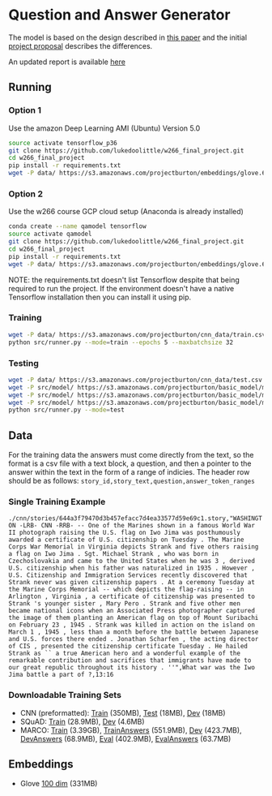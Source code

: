 # Question and Answer Generator

The model is based on the design described in [this paper](https://arxiv.org/pdf/1706.01450.pdf) and the initial [project proposal](https://docs.google.com/document/d/1VYZ7kXDQxtpvXVGGQX1S2Q7SgyMtEMuIkSm0S468Lf0/edit) describes the differences.

An updated report is available [here](https://docs.google.com/document/d/1RwLXYNd0J-qpwddoGeKAKEWJ53vJXVYvsT1X2h90Uls/edit?usp=sharing)

## Running

### Option 1

Use the amazon Deep Learning AMI (Ubuntu) Version 5.0

```bash
source activate tensorflow_p36
git clone https://github.com/lukedoolittle/w266_final_project.git
cd w266_final_project
pip install -r requirements.txt
wget -P data/ https://s3.amazonaws.com/projectburton/embeddings/glove.6B.300d.txt
```

### Option 2

Use the w266 course GCP cloud setup (Anaconda is already installed)

```bash
conda create --name qamodel tensorflow
source activate qamodel
git clone https://github.com/lukedoolittle/w266_final_project.git
cd w266_final_project
pip install -r requirements.txt
wget -P data/ https://s3.amazonaws.com/projectburton/embeddings/glove.6B.300d.txt
```

NOTE: the requirements.txt doesn't list Tensorflow despite that being required to run the project. If the environment doesn't have a native Tensorflow installation then you can install it using pip.

### Training

```bash
wget -P data/ https://s3.amazonaws.com/projectburton/cnn_data/train.csv
python src/runner.py --mode=train --epochs 5 --maxbatchsize 32
```

### Testing

```bash
wget -P data/ https://s3.amazonaws.com/projectburton/cnn_data/test.csv
wget -P src/model/ https://s3.amazonaws.com/projectburton/basic_model/model-5.data-00000-of-00001
wget -P src/model/ https://s3.amazonaws.com/projectburton/basic_model/model-5.index
wget -P src/model/ https://s3.amazonaws.com/projectburton/basic_model/model-5.meta
python src/runner.py --mode=test
```

## Data

For the training data the answers must come directly from the text, so the format is a csv file with a text block, a question, and then a pointer to the answer within the text in the form of a range of indicies. The header row should be as follows: `story_id,story_text,question,answer_token_ranges`

### Single Training Example

`./cnn/stories/644a3f79470d3b457efacc7d4ea33577d59e69c1.story,"WASHINGTON -LRB- CNN -RRB- -- One of the Marines shown in a famous World War II photograph raising the U.S. flag on Iwo Jima was posthumously awarded a certificate of U.S. citizenship on Tuesday . The Marine Corps War Memorial in Virginia depicts Strank and five others raising a flag on Iwo Jima . Sgt. Michael Strank , who was born in Czechoslovakia and came to the United States when he was 3 , derived U.S. citizenship when his father was naturalized in 1935 . However , U.S. Citizenship and Immigration Services recently discovered that Strank never was given citizenship papers . At a ceremony Tuesday at the Marine Corps Memorial -- which depicts the flag-raising -- in Arlington , Virginia , a certificate of citizenship was presented to Strank 's younger sister , Mary Pero . Strank and five other men became national icons when an Associated Press photographer captured the image of them planting an American flag on top of Mount Suribachi on February 23 , 1945 . Strank was killed in action on the island on March 1 , 1945 , less than a month before the battle between Japanese and U.S. forces there ended . Jonathan Scharfen , the acting director of CIS , presented the citizenship certificate Tuesday . He hailed Strank as `` a true American hero and a wonderful example of the remarkable contribution and sacrifices that immigrants have made to our great republic throughout its history . ''",What war was the Iwo Jima battle a part of ?,13:16`

### Downloadable Training Sets

* CNN (preformatted): [Train](https://s3.amazonaws.com/projectburton/train.csv) (350MB), [Test](https://s3.amazonaws.com/projectburton/test.csv) (18MB), [Dev](https://s3.amazonaws.com/projectburton/dev.csv) (18MB)
* SQuAD: [Train](https://s3.amazonaws.com/projectburton/train-v1.1.json) (28.9MB), [Dev](https://s3.amazonaws.com/projectburton/dev-v1.1.json) (4.6MB)
* MARCO: [Train](https://s3.amazonaws.com/projectburton/marco_data/train_v2.0.json) (3.39GB), [TrainAnswers](https://s3.amazonaws.com/projectburton/train_v2.0_well_formed.json) (551.9MB), [Dev](https://s3.amazonaws.com/projectburton/dev_v2.0.json) (423.7MB), [DevAnswers](https://s3.amazonaws.com/projectburton/dev_v2.0_well_formed.json) (68.9MB), [Eval](https://s3.amazonaws.com/projectburton/eval_v2.0.json) (402.9MB), [EvalAnswers](https://s3.amazonaws.com/projectburton/evalpublicwellformed.json) (63.7MB)

## Embeddings

* Glove [100 dim](https://s3.amazonaws.com/projectburton/glove.6B.100d.txt) (331MB)